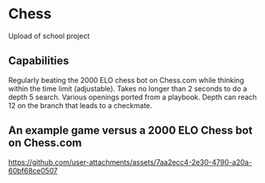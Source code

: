# Chess
Upload of school project

## Capabilities
Regularly beating the 2000 ELO chess bot on Chess.com while thinking within the time limit (adjustable). Takes no longer than 2 seconds to do a depth 5 search. Various openings ported from a playbook. Depth can reach 12 on the branch that leads to a checkmate. 

## An example game versus a 2000 ELO Chess bot on Chess.com

https://github.com/user-attachments/assets/7aa2ecc4-2e30-4790-a20a-60bf68ce0507

